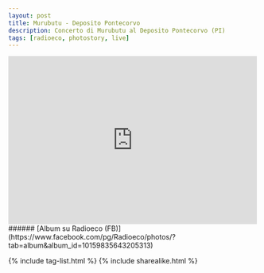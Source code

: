```yaml
---
layout: post
title: Murubutu - Deposito Pontecorvo
description: Concerto di Murubutu al Deposito Pontecorvo (PI)
tags: [radioeco, photostory, live]
---
```


<div class="media-container">
<iframe src="https://www.facebook.com/plugins/post.php?href=https%3A%2F%2Fwww.facebook.com%2FRadioeco%2Fphotos%2Fa.10159835643205313%2F10159835643720313%2F%3Ftype%3D3&width=500" width="500" height="338" style="border:none;overflow:hidden" scrolling="no" frameborder="0" allowTransparency="true" allow="encrypted-media"></iframe>
</div>
###### [Album su Radioeco (FB)](https://www.facebook.com/pg/Radioeco/photos/?tab=album&album_id=10159835643205313)
<br>

{% include tag-list.html %}
{% include sharealike.html %}
